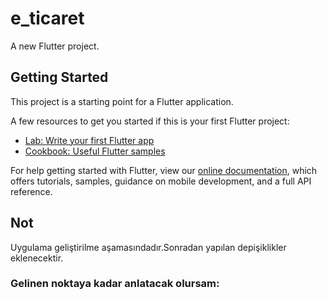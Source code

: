 # e_ticaret

A new Flutter project.

## Getting Started

This project is a starting point for a Flutter application.

A few resources to get you started if this is your first Flutter project:

- [Lab: Write your first Flutter app](https://flutter.dev/docs/get-started/codelab)
- [Cookbook: Useful Flutter samples](https://flutter.dev/docs/cookbook)

For help getting started with Flutter, view our
[online documentation](https://flutter.dev/docs), which offers tutorials,
samples, guidance on mobile development, and a full API reference.

## Not
Uygulama geliştirilme aşamasındadır.Sonradan yapılan depişiklikler eklenecektir.

### Gelinen noktaya kadar anlatacak olursam:



